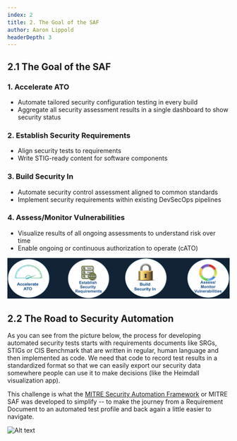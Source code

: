 ```yaml
---
index: 2
title: 2. The Goal of the SAF
author: Aaron Lippold
headerDepth: 3
---
```


## 2.1 The Goal of the SAF
### 1. Accelerate ATO
- Automate tailored security configuration testing in every build
- Aggregate all security assessment results in a single dashboard to show security status
### 2. Establish Security Requirements
- Align security tests to requirements
- Write STIG-ready content for software components
### 3. Build Security In
- Automate security control assessment aligned to common standards
- Implement security requirements within existing DevSecOps pipelines
### 4. Assess/Monitor Vulnerabilities
- Visualize results of all ongoing assessments to understand risk over time
- Enable ongoing or continuous authorization to operate (cATO)

![Alt text](../../assets/img/SAF_Goals.png)

## 2.2 The Road to Security Automation

As you can see from the picture below, the process for developing automated security tests starts with requirements documents like SRGs, STIGs or CIS Benchmark that are written in regular, human language and then implemented as code. We need that code to record test results in a standardized format so that we can easily export our security data somewhere people can use it to make decisions (like the Heimdall visualization app).

This challenge is what the [MITRE Security Automation Framework](https://saf.mitre.org) or MITRE SAF was developed to simplify -- to make the journey from a Requirement Document to an automated test profile and back again a little easier to navigate.



![Alt text](../../assets/img/saf-lifecycle.png)

